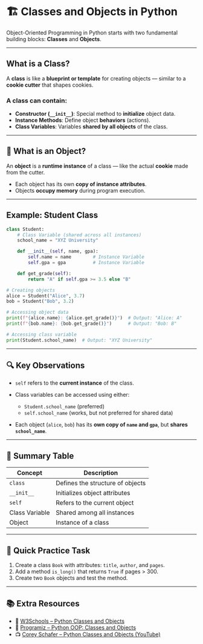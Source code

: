
# 🏗️ Classes and Objects in Python

Object-Oriented Programming in Python starts with two fundamental building blocks: **Classes** and **Objects**.

---

## What is a Class?

A **class** is like a **blueprint or template** for creating objects — similar to a **cookie cutter** that shapes cookies.

### A class can contain:

- **Constructor (`__init__`)**: Special method to **initialize** object data.
- **Instance Methods**: Define object **behaviors** (actions).
- **Class Variables**: Variables **shared by all objects** of the class.

---

## 🧊 What is an Object?

An **object** is a **runtime instance** of a class — like the actual **cookie** made from the cutter.

- Each object has its own **copy of instance attributes**.
- Objects **occupy memory** during program execution.

---

## Example: Student Class

```python
class Student:
    # Class Variable (shared across all instances)
    school_name = "XYZ University"

    def __init__(self, name, gpa):
        self.name = name        # Instance Variable
        self.gpa = gpa          # Instance Variable

    def get_grade(self):
        return "A" if self.gpa >= 3.5 else "B"

# Creating objects
alice = Student("Alice", 3.7)
bob = Student("Bob", 3.2)

# Accessing object data
print(f"{alice.name}: {alice.get_grade()}")  # Output: "Alice: A"
print(f"{bob.name}: {bob.get_grade()}")      # Output: "Bob: B"

# Accessing class variable
print(Student.school_name)  # Output: "XYZ University"
````

---

## 🔍 Key Observations

* `self` refers to the **current instance** of the class.
* Class variables can be accessed using either:

  * `Student.school_name` (preferred)
  * `self.school_name` (works, but not preferred for shared data)
* Each object (`alice`, `bob`) has its **own copy of `name` and `gpa`**, but **shares `school_name`**.

---

## 🎯 Summary Table

| Concept        | Description                      |
| -------------- | -------------------------------- |
| `class`        | Defines the structure of objects |
| `__init__`     | Initializes object attributes    |
| `self`         | Refers to the current object     |
| Class Variable | Shared among all instances       |
| Object         | Instance of a class              |

---

## 🧠 Quick Practice Task

1. Create a class `Book` with attributes: `title`, `author`, and `pages`.
2. Add a method `is_long()` that returns `True` if pages > 300.
3. Create two `Book` objects and test the method.

---

## 📚 Extra Resources

* 🔗 [W3Schools – Python Classes and Objects](https://www.w3schools.com/python/python_classes.asp)
* 🔗 [Programiz – Python OOP: Classes and Objects](https://www.programiz.com/python-programming/class)
* 📺 [Corey Schafer – Python Classes and Objects (YouTube)](https://www.youtube.com/watch?v=ZDa-Z5JzLYM)




